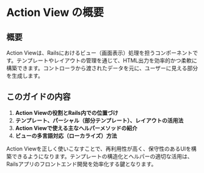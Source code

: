 # Action View の概要

## 概要
Action Viewは、Railsにおけるビュー（画面表示）処理を担うコンポーネントです。テンプレートやレイアウトの管理を通じて、HTML出力を効率的かつ柔軟に構築できます。コントローラから渡されたデータを元に、ユーザーに見える部分を生成します。

## このガイドの内容
1. **Action Viewの役割とRails内での位置づけ**
2. **テンプレート、パーシャル（部分テンプレート）、レイアウトの活用法**
3. **Action Viewで使える主なヘルパーメソッドの紹介**
4. **ビューの多言語対応（ローカライズ）方法**

Action Viewを正しく使いこなすことで、再利用性が高く、保守性のあるUIを構築できるようになります。テンプレートの構造化とヘルパーの適切な活用は、Railsアプリのフロントエンド開発を効率化する鍵となります。



